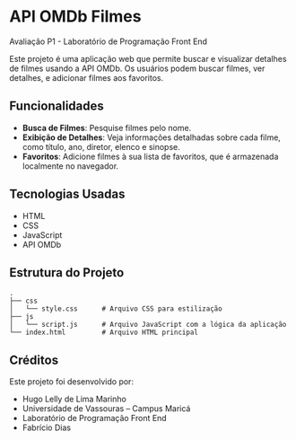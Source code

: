 # API OMDb Filmes
Avaliação P1 - Laboratório de Programação Front End

Este projeto é uma aplicação web que permite buscar e visualizar detalhes de filmes usando a API OMDb. Os usuários podem buscar filmes, ver detalhes, e adicionar filmes aos favoritos.

## Funcionalidades

- **Busca de Filmes**: Pesquise filmes pelo nome.
- **Exibição de Detalhes**: Veja informações detalhadas sobre cada filme, como título, ano, diretor, elenco e sinopse.
- **Favoritos**: Adicione filmes à sua lista de favoritos, que é armazenada localmente no navegador.

## Tecnologias Usadas

- HTML
- CSS
- JavaScript
- API OMDb

## Estrutura do Projeto

```plaintext
.
├── css
│   └── style.css      # Arquivo CSS para estilização
├── js
│   └── script.js      # Arquivo JavaScript com a lógica da aplicação
└── index.html         # Arquivo HTML principal
```

## Créditos
Este projeto foi desenvolvido por:

- Hugo Lelly de Lima Marinho
- Universidade de Vassouras – Campus Maricá
- Laboratório de Programação Front End
- Fabrício Dias
